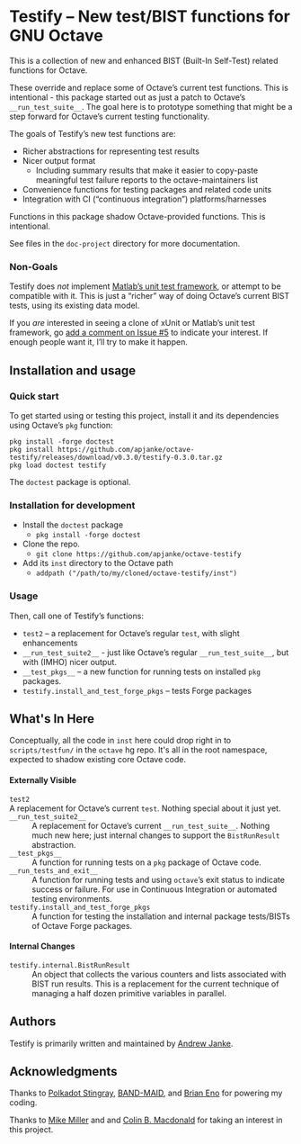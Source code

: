 Testify – New test/BIST functions for GNU Octave
================================================

This is a collection of new and enhanced BIST (Built-In Self-Test) related functions for Octave.

These override and replace some of Octave’s current test functions.
This is intentional - this package started out as just a patch to Octave’s `__run_test_suite__`.
The goal here is to prototype something that might be a step forward for Octave’s current testing functionality.

The goals of Testify’s new test functions are:
* Richer abstractions for representing test results
* Nicer output format
  * Including summary results that make it easier to copy-paste meaningful test failure reports to the octave-maintainers list
* Convenience functions for testing packages and related code units
* Integration with CI (“continuous integration”) platforms/harnesses

Functions in this package shadow Octave-provided functions. This is intentional.

See files in the `doc-project` directory for more documentation.

### Non-Goals

Testify does _not_ implement [Matlab’s unit test framework](https://www.mathworks.com/help/matlab/matlab-unit-test-framework.html), or attempt to be compatible with it.
This is just a “richer” way of doing Octave’s current BIST tests, using its existing data model.

If you _are_ interested in seeing a clone of xUnit or Matlab’s unit test framework, go [add a comment on Issue #5](https://github.com/apjanke/octave-testify/issues/5) to indicate your interest.
If enough people want it, I’ll try to make it happen.

## Installation and usage

### Quick start

To get started using or testing this project, install it and its dependencies using Octave’s `pkg` function:

```
pkg install -forge doctest
pkg install https://github.com/apjanke/octave-testify/releases/download/v0.3.0/testify-0.3.0.tar.gz
pkg load doctest testify
```

The `doctest` package is optional.

### Installation for development

* Install the `doctest` package
  * `pkg install -forge doctest`
* Clone the repo.
  * `git clone https://github.com/apjanke/octave-testify`
* Add its `inst` directory to the Octave path
  * `addpath ("/path/to/my/cloned/octave-testify/inst")`

### Usage

Then, call one of Testify’s functions:

* `test2` – a replacement for Octave’s regular `test`, with slight enhancements
* `__run_test_suite2__` - just like Octave’s regular `__run_test_suite__`, but with (IMHO) nicer output.
* `__test_pkgs__` – a new function for running tests on installed `pkg` packages.
* `testify.install_and_test_forge_pkgs` – tests Forge packages

## What's In Here

Conceptually, all the code in `inst` here could drop right in to `scripts/testfun/` in the `octave` hg repo.
It's all in the root namespace, expected to shadow existing core Octave code.

#### Externally Visible

<dl>
<dt><code>test2</code></dt
<dd>A replacement for Octave’s current <code>test</code>. Nothing special about it just yet.</dd>
<dt><code>__run_test_suite2__</code></dt>
<dd>A replacement for Octave’s current <code>__run_test_suite__</code>.
Nothing much new here; just internal changes to support the <code>BistRunResult</code> abstraction.</dd>
<dt><code>__test_pkgs__</code></dt>
<dd>A function for running tests on a <code>pkg</code> package of Octave code.</dd>
<dt><code>__run_tests_and_exit__</code></dt>
<dd>A function for running tests and using <code>octave</code>’s exit status to indicate success or failure.
For use in Continuous Integration or automated testing environments.</dd>
<dt><code>testify.install_and_test_forge_pkgs</code></dt>
<dd>A function for testing the installation and internal package tests/BISTs of Octave Forge packages.</dd>
</dl>

#### Internal Changes

<dl>
<dt><code>testify.internal.BistRunResult</code></dt>
<dd>An object that collects the various counters and lists associated with BIST run results.
This is a replacement for the current technique of managing a half dozen primitive variables in parallel.
</dd>
</dl>

## Authors

Testify is primarily written and maintained by [Andrew Janke](https://github.com/apjanke).

## Acknowledgments

Thanks to [Polkadot Stingray](https://www.youtube.com/watch?v=3ad4NsEy1tg), [BAND-MAID](https://bandmaid.tokyo/), and [Brian Eno](https://en.wikipedia.org/wiki/Ambient_1:_Music_for_Airports) for powering my coding.

Thanks to [Mike Miller](https://github.com/mtmiller) and and [Colin B. Macdonald](https://github.com/cbm755) for taking an interest in this project.

